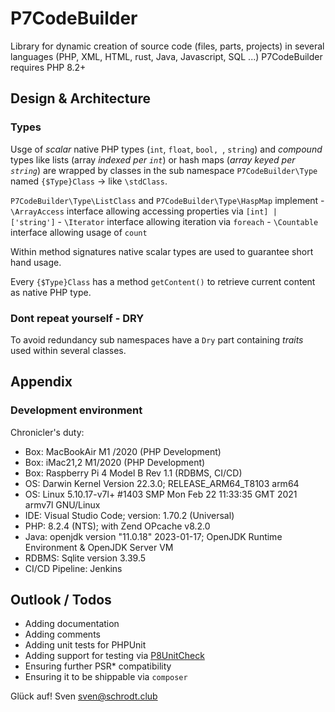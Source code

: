 # P7CodeBuilder
Library for dynamic creation of source code (files, parts, projects) in several languages (PHP, XML, HTML, rust, Java, Javascript, SQL ...)
P7CodeBuilder requires PHP 8.2+


## Design & Architecture

### Types 

Usge of _scalar_ native PHP types (<code>int</code>, <code>float</code>, <code>bool, </code>, <code>string</code>) and _compound_ types like lists (array *indexed per <code>int</code>*) or hash maps
(*array keyed per <code>string</code>*) are wrapped by classes in the sub namespace <code>P7CodeBuilder\Type</code> named <code>{$Type}Class</code > -> like <code>\stdClass</code>.

<code>P7CodeBuilder\Type\ListClass</code> and <code>P7CodeBuilder\Type\HaspMap</code> implement 
    - <code>\ArrayAccess</code> interface allowing accessing properties via <code>[int] | ['string']</code>
    - <code>\Iterator</code> interface allowing iteration via <code>foreach</code>
    - <code>\Countable</code> interface allowing usage of <code>count</code>

Within method signatures native scalar types are used to guarantee short hand usage.

Every <code>{$Type}Class</code > has a method <code>getContent()</code> to retrieve current content as native PHP type.

### Dont repeat yourself - DRY 

To avoid redundancy sub namespaces have a <code>Dry</code> part containing _traits_ used within several classes.



## Appendix

### Development environment 

 Chronicler's duty: 

 - Box: MacBookAir M1 /2020 (PHP Development)
 - Box: iMac21,2 M1/2020 (PHP Development)
 - Box: Raspberry Pi 4 Model B Rev 1.1 (RDBMS, CI/CD)
 - OS: Darwin Kernel Version 22.3.0; RELEASE_ARM64_T8103 arm64
 - OS: Linux 5.10.17-v7l+ #1403 SMP Mon Feb 22 11:33:35 GMT 2021 armv7l GNU/Linux
 - IDE: Visual Studio Code; version: 1.70.2 (Universal)
 - PHP: 8.2.4 (NTS); with Zend OPcache v8.2.0
 - Java: openjdk version "11.0.18" 2023-01-17; OpenJDK Runtime Environment  & OpenJDK Server VM
 - RDBMS: Sqlite version 3.39.5
 - CI/CD Pipeline: Jenkins 

## Outlook / Todos
 
- Adding documentation 
- Adding comments 
- Adding unit tests for PHPUnit 
- Adding support for testing via <a href="https://github.com/SchrodtSven/P8Unitcheck">P8UnitCheck</a>
- Ensuring further PSR* compatibility
- Ensuring it to be shippable via <code>composer</code>


 Glück auf! 
 Sven <sven@schrodt.club>